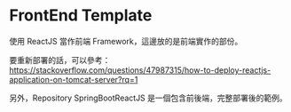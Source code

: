 FrontEnd Template
=================

使用 ReactJS 當作前端 Framework，這邊放的是前端實作的部份。

要重新部署的話，可以參考：
https://stackoverflow.com/questions/47987315/how-to-deploy-reactjs-application-on-tomcat-server?rq=1

另外，Repository SpringBootReactJS 是一個包含前後端，完整部署後的範例。
